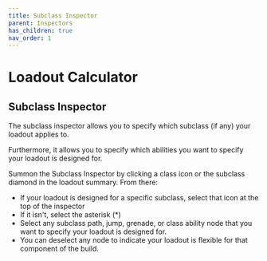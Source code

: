 ```yaml
---
title: Subclass Inspector
parent: Inspectors
has_children: true
nav_order: 1
---
```


# Loadout Calculator

## Subclass Inspector

The subclass inspector allows you to specify which subclass (if any) your loadout applies to.

Furthermore, it allows you to specify which abilities you want to specify your loadout is designed for. 

Summon the Subclass Inspector by clicking a class icon or the subclass diamond in the loadout summary. From there:

* If your loadout is designed for a specific subclass, select that icon at the top of the inspector
* If it isn't, select the asterisk (*)
* Select any subclass path, jump, grenade, or class ability node that you want to specify your loadout is designed for. 
* You can deselect any node to indicate your loadout is flexible for that component of the build.